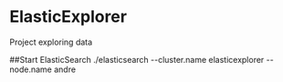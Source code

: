 # ElasticExplorer
Project exploring data 

##Start ElasticSearch 
./elasticsearch --cluster.name elasticexplorer --node.name andre